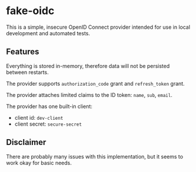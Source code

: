 # fake-oidc

This is a simple, insecure OpenID Connect provider intended for use in local development and
automated tests.

## Features
 
Everything is stored in-memory, therefore data will not be persisted between restarts.

The provider supports `authorization_code` grant and `refresh_token` grant.

The provider attaches limited claims to the ID token: `name`, `sub`, `email`.

The provider has one built-in client:

- client id: `dev-client`
- client secret: `secure-secret`

## Disclaimer

There are probably many issues with this implementation, but it seems to work okay for basic needs.

